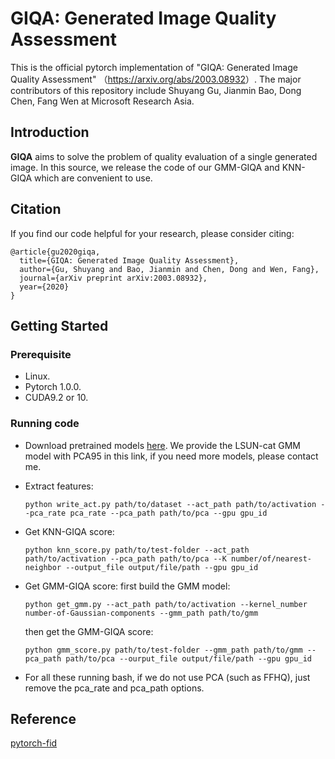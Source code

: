 # GIQA: Generated Image Quality Assessment
This is the official pytorch implementation of "GIQA: Generated Image Quality Assessment" （<https://arxiv.org/abs/2003.08932>）. The major contributors of this repository include Shuyang Gu, Jianmin Bao, Dong Chen, Fang Wen at Microsoft Research Asia.

## Introduction

**GIQA** aims to solve the problem of quality evaluation of a single generated image. In this source, we release the code of our GMM-GIQA and KNN-GIQA which are convenient to use.

## Citation
If you find our code  helpful for your research, please consider citing:
```
@article{gu2020giqa,
  title={GIQA: Generated Image Quality Assessment},
  author={Gu, Shuyang and Bao, Jianmin and Chen, Dong and Wen, Fang},
  journal={arXiv preprint arXiv:2003.08932},
  year={2020}
} 
```

## Getting Started

### Prerequisite
- Linux.
- Pytorch 1.0.0.
- CUDA9.2 or 10.

### Running code
- Download pretrained models [here](https://drive.google.com/drive/folders/17fAzhyQGXwgSJYO1PhmbnSl72FAE4VCJ?usp=sharing).  We provide the LSUN-cat GMM model with PCA95 in this link, if you need more models, please contact me.

- Extract features:

  ```
  python write_act.py path/to/dataset --act_path path/to/activation --pca_rate pca_rate --pca_path path/to/pca --gpu gpu_id
  ```
- Get KNN-GIQA score:

  ```
  python knn_score.py path/to/test-folder --act_path path/to/activation --pca_path path/to/pca --K number/of/nearest-neighbor --output_file output/file/path --gpu gpu_id
  ```

- Get GMM-GIQA score:
  first build the GMM model:

  ```
  python get_gmm.py --act_path path/to/activation --kernel_number number-of-Gaussian-components --gmm_path path/to/gmm
  ```

  then get the GMM-GIQA score:
  ```
  python gmm_score.py path/to/test-folder --gmm_path path/to/gmm --pca_path path/to/pca --ourput_file output/file/path --gpu gpu_id
  ```

- For all these running bash, if we do not use PCA (such as FFHQ), just remove the pca_rate and pca_path options.


## Reference

[pytorch-fid](https://github.com/mseitzer/pytorch-fid)

